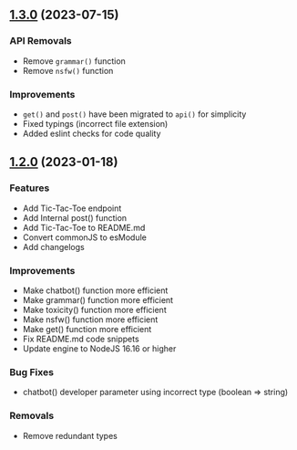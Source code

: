 ## [1.3.0](https://github.com/Abadima/simply-api/releases/tag/v1.3.0) (2023-07-15)

### API Removals

* Remove `grammar()` function
* Remove `nsfw()` function

### Improvements

* `get()` and `post()` have been migrated to `api()` for simplicity
* Fixed typings (incorrect file extension)
* Added eslint checks for code quality

## [1.2.0](https://github.com/Abadima/simply-api) (2023-01-18)

### Features

* Add Tic-Tac-Toe endpoint
* Add Internal post() function
* Add Tic-Tac-Toe to README.md
* Convert commonJS to esModule
* Add changelogs

### Improvements

* Make chatbot() function more efficient
* Make grammar() function more efficient
* Make toxicity() function more efficient
* Make nsfw() function more efficient
* Make get() function more efficient
* Fix README.md code snippets
* Update engine to NodeJS 16.16 or higher

### Bug Fixes

* chatbot() developer parameter using incorrect type (boolean => string)

### Removals

* Remove redundant types